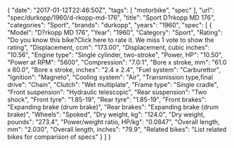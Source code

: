 {
    "date": "2017-01-12T22:46:50Z",
    "tags": [
        "motorbike",
        "spec"
    ],
    "url": "spec\/durkopp\/1960\/d-rkopp-md-176",
    "title": "Sport D?rkopp MD 176",
    "categories": "Sport",
    "brands": "durkopp",
    "years": "1960",
    "spec": [
        {
            "Model": "D?rkopp MD 176",
            "Year": "1960",
            "Category": "Sport",
            "Rating": "Do you know this bike?Click here to rate it. We miss 1 vote to show the rating",
            "Displacement, ccm": "173.00",
            "Displacement, cubic inches": "10.56",
            "Engine type": "Single cylinder, two-stroke",
            "Power, HP": "10.50",
            "Power at RPM": "5600",
            "Compression": "7.0:1",
            "Bore x stroke, mm": "61.0 x 60.0",
            "Bore x stroke, inches": "2.4 x 2.4",
            "Fuel system": "Carburettor",
            "Ignition": "Magneto",
            "Cooling system": "Air",
            "Transmission type,final drive": "Chain",
            "Clutch": "Wet multiplate",
            "Frame type": "Single cradle",
            "Front suspension": "Hydraulic telescopic",
            "Rear suspension": "Two shock",
            "Front tyre": "1.85-19",
            "Rear tyre": "1.85-19",
            "Front brakes": "Expanding brake (drum brake)",
            "Rear brakes": "Expanding brake (drum brake)",
            "Wheels": "Spoked",
            "Dry weight, kg": "124.0",
            "Dry weight, pounds": "273.4",
            "Power\/weight ratio, HP\/kg": "0.0847",
            "Overall length, mm": "2.030",
            "Overall length, inches": "79.9",
            "Related bikes": "List related bikes for comparison of specs"
        }
    ]
}